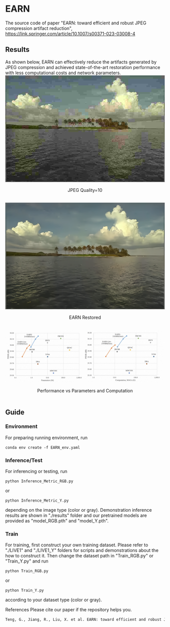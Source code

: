 # EARN
The source code of paper "EARN: toward efficient and robust JPEG compression artifact reduction", https://link.springer.com/article/10.1007/s00371-023-03008-4

## Results
As shown below, EARN can effectively reduce the artifacts generated by JPEG compression and achieved state-of-the-art restoration performance with less computational costs and network parameters.
![JPEG Quality=10](./LIVE1/jpg10/ocean.jpg "JPEG Quality=10")
<center> JPEG Quality=10 </center>
<br/>

![EARN Restored](./results/RGB/jpg10/stage3/ocean.png "EARN Restored")
<center> EARN Restored </center>
<br/>

![Performance](./results/Performance.png "Performance")
<center> Performance vs Parameters and Computation </center>
<br/>

## Guide

### Environment
For preparing running environment, run
```shell
conda env create -f EARN_env.yaml
```

### Inference/Test
For inferencing or testing, run 
```shell
python Inference_Metric_RGB.py
```
or 
```shell
python Inference_Metric_Y.py
```
depending on the image type (color or gray).
Demonstration inference results are shown in "./results" folder and our pretrained models are provided as "model_RGB.pth" and "model_Y.pth".

### Train
For training, first construct your own training dataset. Please refer to "./LIVE1" and "./LIVE1_Y" folders for scripts and demonstrations about the how to construct it. Then change the dataset path in "Train_RGB.py" or "Train_Y.py" and run
```shell
python Train_RGB.py
```
or
```shell
python Train_Y.py
```
according to your dataset type (color or gray).

References
Please cite our paper if the repository helps you.
```txt
Teng, G., Jiang, R., Liu, X. et al. EARN: toward efficient and robust JPEG compression artifact reduction. Vis Comput (2023). https://doi.org/10.1007/s00371-023-03008-4
```